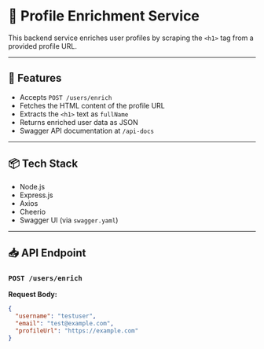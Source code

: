 # 🧠 Profile Enrichment Service

This backend service enriches user profiles by scraping the `<h1>` tag from a provided profile URL.

---

## 🚀 Features

- Accepts `POST /users/enrich`
- Fetches the HTML content of the profile URL
- Extracts the `<h1>` text as `fullName`
- Returns enriched user data as JSON
- Swagger API documentation at `/api-docs`

---

## 📦 Tech Stack

- Node.js
- Express.js
- Axios
- Cheerio
- Swagger UI (via `swagger.yaml`)

---

## 📥 API Endpoint

### `POST /users/enrich`

**Request Body:**

```json
{
  "username": "testuser",
  "email": "test@example.com",
  "profileUrl": "https://example.com"
}

